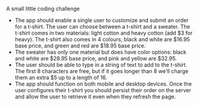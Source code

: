 A small little coding challenge

- The app should enable a single user to customize and submit an order for a t-shirt. The user can
choose between a t-shirt and a sweater.
The t-shirt comes in two materials: light cotton and heavy cotton (add $3 for heavy). The t-shirt also
comes in 4 colours, black and white are $16.95 base price, and green and red are $18.95 base
price.
- The sweater has only one material but does have color options: black and white are $28.95 base
price, and pink and yellow are $32.95.
- The user should be able to type in a string of text to add to the t-shirt. The first 8 characters are free,
but if it goes longer than 8 we'll charge them an extra $5 up to a length of 16.
- The app should function on both mobile and desktop devices. Once the user configures their t-shirt
you should persist their order on the server and allow the user to retrieve it even when they refresh
the page.

 
 
 
 
 
 
 
 
 
 
 
 
 
 
 
 
 

















